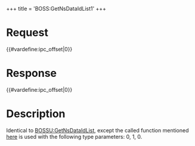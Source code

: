 +++
title = 'BOSS:GetNsDataIdList1'
+++

# Request

{{#vardefine:ipc_offset\|0}}

# Response

{{#vardefine:ipc_offset\|0}}

# Description

Identical to [BOSSU:GetNsDataIdList](BOSSU:GetNsDataIdList "wikilink"),
except the called function mentioned
[here](BOSSU:GetNsDataIdList "wikilink") is used with the following type
parameters: 0, 1, 0.
